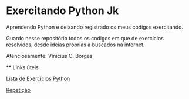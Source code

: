 # Exercitando Python Jk
Aprendendo Python e deixando registrado os meus códigos exercitando.

Guardo nesse repositório todos os codigos em que de exercicios resolvidos, desde ideias próprias à buscados na internet.

  Atenciosamente: Vinicius C. Borges
 
** Links úteis

[Lista de Exercícios Python](https://wiki.python.org.br/ListaDeExercicios)

[Repetição](https://wiki.python.org.br/EstruturaDeRepeticao)

